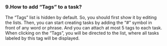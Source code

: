 ### 9.How to add “Tags” to a task?
The “Tags” list is hidden by default. So, you should first show it by editing the lists. Then, you can start creating tasks by adding the “#” symbol in front of any word or phrase. And you can attach at most 5 tags to each task. When clicking on the “Tags”, you will be directed to the list, where all tasks labeled by this tag will be displayed. 
